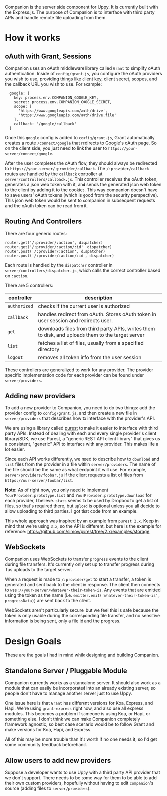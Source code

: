 Companion is the server side component for Uppy.  It is currently built with the Express.js.
The purpose of Companion is to interface with third party APIs and handle remote file uploading from them.

# How it works

## oAuth with Grant, Sessions

Companion uses an oAuth middleware library called `Grant` to simplify oAuth authentication.
Inside of `config/grant.js`, you configure the oAuth providers you wish to use, providing things like client key,
client secret, scopes, and the callback URL you wish to use.  For example:

      google: {
        key: process.env.COMPANION_GOOGLE_KEY,
        secret: process.env.COMPANION_GOOGLE_SECRET,
        scope: [
          'https://www.googleapis.com/auth/drive',
          'https://www.googleapis.com/auth/drive.file'
        ],
        callback: '/google/callback'
      }

Once this `google` config is added to `config/grant.js`, Grant automatically creates a route `/connect/google` that
redirects to Google's oAuth page.  So on the client side, you just need to link the user to `https://your-server/connect/google`.

After the user completes the oAuth flow, they should always be redirected to `https://your-server/:provider/callback`.
The `/:provider/callback` routes are handled by the `callback` controller at `server/controllers/callback.js`.
This controller receives the oAuth token, generates a json web token with it, and sends the generated json web token to the client by adding it to the cookies. This way companion doesn't have to save users' oAuth tokens (which is good from the security perspective).
This json web token would be sent to companion in subsequent requests and the oAuth token can be read from it.

## Routing And Controllers

There are four generic routes:

    router.get('/:provider/:action', dispatcher)
    router.get('/:provider/:action/:id', dispatcher)
    router.post('/:provider/:action', dispatcher)
    router.post('/:provider/:action/:id', dispatcher)

Each route is handled by the `dispatcher` controller in `server/controllers/dispatcher.js`, which calls the correct controller based on `:action`.

There are 5 controllers:

| controller | description |
| ---------- | ----------- |
| `authorized` | checks if the current user is authorized |
| `callback` | handles redirect from oAuth.  Stores oAuth token in user session and redirects user. |
| `get` | downloads files from third party APIs, writes them to disk, and uploads them to the target server |
| `list` | fetches a list of files, usually from a specified directory |
| `logout` | removes all token info from the user session |

These controllers are generalized to work for any provider.  The provider specific implementation code for each provider can be found under `server/providers`.

## Adding new providers

To add a new provider to Companion, you need to do two things: add the provider config to `config/grant.js`, and then create a new file in `server/providers` that describes how to interface with the provider's API.

We are using a library called [purest](https://github.com/simov/purest) to make it easier to interface with third party APIs.  Instead of dealing with each and every single provider's client library/SDK, we use Purest, a "generic REST API client library" that gives us a consistent, "generic" API to interface with any provider.  This makes life a lot easier.

Since each API works differently, we need to describe how to `download` and `list` files from the provider in a file within `server/providers`.  The name of the file should be the same as what endpoint it will use.  For example, `server/providers/foobar.js` if the client requests a list of files from `https://our-server/foobar/list`.

**Note:** As of right now, you only need to implement `YourProvider.prototype.list` and `YourProvider.prototype.download` for each provider, I believe.  `stats` seems to be used by Dropbox to get a list of files, so that's required there, but `upload` is optional unless you all decide to allow uploading to third parties.  I got that code from an example.

This whole approach was inspired by an example from `purest 2.x`.  Keep in mind that we're using `3.x`, so the API is different, but here is the example for reference: <https://github.com/simov/purest/tree/2.x/examples/storage>

## WebSockets

Companion uses WebSockets to transfer `progress` events to the client during file transfers.  It's currently only set up to transfer progress during Tus uploads to the target server.

When a request is made to `/:provider/get` to start a transfer, a token is generated and sent back to the client in response.  The client then connects to `wss://your-server/whatever-their-token-is`.  Any events that are emitted using the token as the name (i.e. `emitter.emit('whatever-their-token-is', progressData)`) are sent back to the client.

WebSockets aren't particularly secure, but we feel this is safe because the token is only usable during the corresponding file transfer, and no sensitive information is being sent, only a file id and the progress.

# Design Goals

These are the goals I had in mind while designing and building Companion.

## Standalone Server / Pluggable Module

Companion currently works as a standalone server.  It should also work as a module that can easily be incorporated into an already existing server, so people don't have to manage another server just to use Uppy.

One issue here is that `Grant` has different versions for Koa, Express, and Hapi.  We're using `grant-express` right now, and also use all express modules.  This becomes a problem if someone is using Koa, or Hapi, or something else.  I don't think we can make Companion completely framework agnostic, so best case scenario would be to follow Grant and make versions for Koa, Hapi, and Express.

All of this may be more trouble than it's worth if no one needs it, so I'd get some community feedback beforehand.

## Allow users to add new providers

Suppose a developer wants to use Uppy with a third party API provider that we don't support.  There needs to be some way for them to be able to add their own custom providers, hopefully without having to edit `companion`'s source (adding files to `server/providers`).
